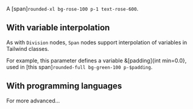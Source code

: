 A [span]`rounded-xl bg-rose-100 p-1 text-rose-600`.

## With variable interpolation

As with `Division` nodes, `Span` nodes support interpolation of variables in Tailwind classes.

For example, this parameter defines a variable &[padding]{int min=0.0}, used in [this span]`rounded-full bg-green-100 p-$padding`.

## With programming languages

For more advanced...
